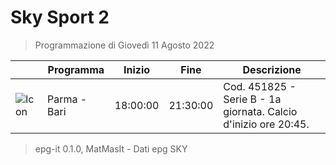 # Sky Sport 2
> Programmazione di Giovedì 11 Agosto 2022

||Programma|Inizio|Fine|Descrizione|
|---|---|---|---|---|
|![Icon](https://guidatv.sky.it/uuid/bd4929d6-2cd9-4503-b590-8cf6bdd0f53a/cover?md5ChecksumParam=6905bcf2ccc9b481ab2e22c7ba023470)|Parma - Bari|18:00:00|21:30:00|Cod. 451825 - Serie B - 1a giornata. Calcio d&#039;inizio ore 20:45.



 > epg-it 0.1.0, MatMasIt - Dati epg SKY